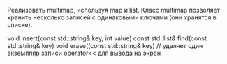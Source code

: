 Реализовать multimap, используя map и list. Класс multimap позволяет хранить несколько записей с одинаковыми ключами (они хранятся в списке). 

void insert(const std::string& key, int value)
const std::list<int>& find(const std::string& key)
void erase((const std::string& key) // удаляет один экземпляр записи
operator<< для вывода на экран
